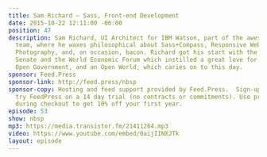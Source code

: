 ```yaml
---
title: Sam Richard — Sass, Front-end Development
date: 2015-10-22 12:11:00 -06:00
position: 47
description: Sam Richard, UI Architect for IBM Watson, part of the awesome design
  team, where he waxes philosophical about Sass+Compass, Responsive Web Design, Drupal,
  Photography, and, on occasion, bacon. Richard got his start with the New York State
  Senate and the World Economic Forum which instilled a great love for Open Source,
  Open Government, and an Open World, which caries on to this day.
sponsor: Feed.Press
sponsor-link: http://feed.press/nbsp
sponsor-copy: Hosting and feed support provided by Feed.Press.  Sign-up today and
  try FeedPress on a 14 day trial (no contracts or commitments). Use promo code *nbsp*
  during checkout to get 10% off your first year.
episode: 53
show: nbsp
mp3: https://media.transistor.fm/21411264.mp3
video: https://www.youtube.com/embed/0aijIINXJTk
layout: episode
---
```


